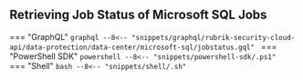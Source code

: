 ## Retrieving Job Status of Microsoft SQL Jobs

=== "GraphQL"
    ```graphql
    --8<-- "snippets/graphql/rubrik-security-cloud-api/data-protection/data-center/microsoft-sql/jobstatus.gql"
    ```
=== "PowerShell SDK"
    ```powershell
    --8<-- "snippets/powershell-sdk/.ps1"
    ```
=== "Shell"
    ```bash
    --8<-- "snippets/shell/.sh"
    ```